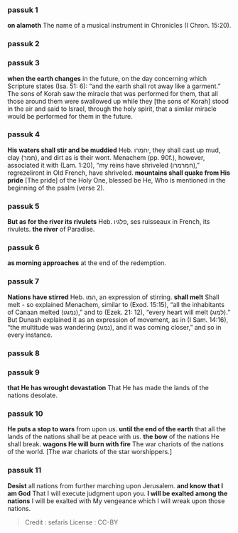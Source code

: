 
### passuk 1
<b>on alamoth</b> The name of a musical instrument in Chronicles (I Chron. 15:20).

### passuk 2

### passuk 3
<b>when the earth changes</b> in the future, on the day concerning which Scripture states (Isa. 51: 6): “and the earth shall rot away like a garment.” The sons of Korah saw the miracle that was performed for them, that all those around them were swallowed up while they [the sons of Korah] stood in the air and said to Israel, through the holy spirit, that a similar miracle would be performed for them in the future.

### passuk 4
<b>His waters shall stir and be muddied</b> Heb. יחמרו, they shall cast up mud, clay (חמר), and dirt as is their wont. Menachem (pp. 90f.), however, associated it with (Lam. 1:20), “my reins have shriveled (חמרמרו),” regrezeliront in Old French, have shriveled.
<b>mountains shall quake from His pride</b> [The pride] of the Holy One, blessed be He, Who is mentioned in the beginning of the psalm (verse 2).

### passuk 5
<b>But as for the river its rivulets</b> Heb. פלגיו, ses ruisseaux in French, its rivulets.
<b>the river</b> of Paradise.

### passuk 6
<b>as morning approaches</b> at the end of the redemption.

### passuk 7
<b>Nations have stirred</b> Heb. המו, an expression of stirring.
<b>shall melt</b> Shall melt - so explained Menachem, similar to (Exod. 15:15), “all the inhabitants of Canaan melted (נמוגו),” and to (Ezek. 21: 12), “every heart will melt (למוג).” But Dunash explained it as an expression of movement, as in (I Sam. 14:16), “the multitude was wandering (נמוג), and it was coming closer,” and so in every instance.

### passuk 8

### passuk 9
<b>that He has wrought devastation</b> That He has made the lands of the nations desolate.

### passuk 10
<b>He puts a stop to wars</b> from upon us.
<b>until the end of the earth</b> that all the lands of the nations shall be at peace with us.
<b>the bow</b> of the nations He shall break.
<b>wagons He will burn with fire</b> The war chariots of the nations of the world. [The war chariots of the star worshippers.]

### passuk 11
<b>Desist</b> all nations from further marching upon Jerusalem.
<b>and know that I am God</b> That I will execute judgment upon you.
<b>I will be exalted among the nations</b> I will be exalted with My vengeance which I will wreak upon those nations.

>Credit : sefaris
>License : CC-BY